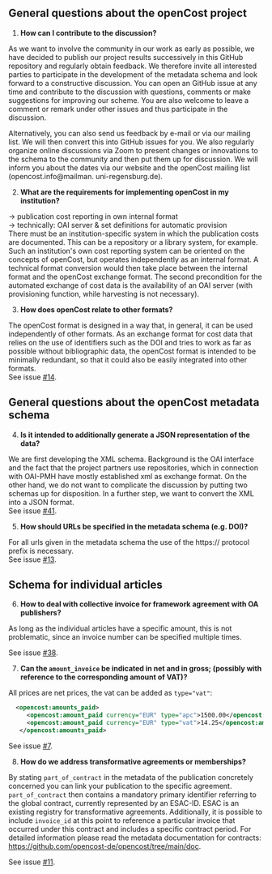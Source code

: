 ## General questions about the openCost project

1. **How can I contribute to the discussion?**

As we want to involve the community in our work as early as possible, we have decided to publish our project results successively in this GitHub repository and regularly obtain feedback. We therefore invite all interested parties to participate in the development of the metadata schema and look forward to a constructive discussion. You can open an GitHub issue at any time and contribute to the discussion with questions, comments or make suggestions for improving our scheme. You are also welcome to leave a comment or remark under other issues and thus participate in the discussion.

Alternatively, you can also send us feedback by e-mail or via our mailing list. We will then convert this into GitHub issues for you. We also regularly organize online discussions via Zoom to present changes or innovations to the schema to the community and then put them up for discussion. We will inform you about the dates via our website and the openCost mailing list (opencost.info@mailman. uni-regensburg.de).

2. **What are the requirements for implementing openCost in my institution?**

-> publication cost reporting in own internal format  
-> technically: OAI server & set definitions for automatic provision  
There must be an institution-specific system in which the publication costs are documented. This can be a repository or a library system, for example. Such an institution's own cost reporting system can be oriented on the concepts of openCost, but operates independently as an internal format. A technical format conversion would then take place between the internal format and the openCost exchange format. The second precondition for the automated exchange of cost data is the availability of an OAI server (with provisioning function, while harvesting is not necessary).  

3. **How does openCost relate to other formats?**

The openCost format is designed in a way that, in general, it can be used independently of other formats. As an exchange format for cost data that relies on the use of identifiers such as the DOI and tries to work as far as possible without bibliographic data, the openCost format is intended to be minimally redundant, so that it could also be easily integrated into other formats.  
See issue [#14](https://github.com/opencost-de/opencost/issues/14).   

## General questions about the openCost metadata schema

4. **Is it intended to additionally generate a JSON representation of the data?**

We are first developing the XML schema. Background is the OAI interface and the fact that the project partners use repositories, which in connection with OAI-PMH have
mostly established xml as exchange format. On the other hand, we do not want to complicate the discussion by putting two schemas up for disposition. In a further step, we want to convert the XML into a JSON format.  
See issue [#41](https://github.com/opencost-de/opencost/issues/41).  

5. **How should URLs be specified in the metadata schema (e.g. DOI)?**

For all urls given in the metadata schema the use of the https:// protocol prefix is necessary.  
See issue [#13](https://github.com/opencost-de/opencost/issues/13).  

## Schema for individual articles

6. **How to deal with collective invoice for framework agreement with OA publishers?**

As long as the individual articles have a specific amount, this is not problematic, since an invoice number can be specified multiple times.

See issue [#38](https://github.com/opencost-de/opencost/issues/38).
   
7. **Can the `amount_invoice` be indicated in net and in gross; (possibly with reference to the corresponding amount of VAT)?**

All prices are net prices, the vat can be added as `type="vat"`:
   ```xml
     <opencost:amounts_paid>
        <opencost:amount_paid currency="EUR" type="apc">1500.00</opencost:amount_paid>
        <opencost:amount_paid currency="EUR" type="vat">14.25</opencost:amount_paid>
      </opencost:amounts_paid>
   ```
See issue [#7](https://github.com/opencost-de/opencost/issues/7).
   
8. **How do we address transformative agreements or memberships?**

By stating `part_of_contract` in the metadata of the publication concretely concerned you can link your publication to the specific agreement. `part_of_contract` then contains a mandatory primary identifier referring to the global contract, currently represented by an ESAC-ID. ESAC is an existing registry for transformative agreements. Additionally, it is possible to include `invoice_id` at this point to reference a particular invoice that occurred under this contract and includes a specific contract period. For detailed information please read the metadata documentation for contracts: https://github.com/opencost-de/opencost/tree/main/doc.
   
See issue [#11](https://github.com/opencost-de/opencost/issues/11).
